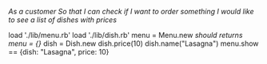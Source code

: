 *As a customer
So that I can check if I want to order something
I would like to see a list of dishes with prices*

load './lib/menu.rb'
load './lib/dish.rb'
menu = Menu.new
*should returns menu = {}*
dish = Dish.new
dish.price(10)
dish.name("Lasagna")
menu.show == {dish: "Lasagna", price: 10}
